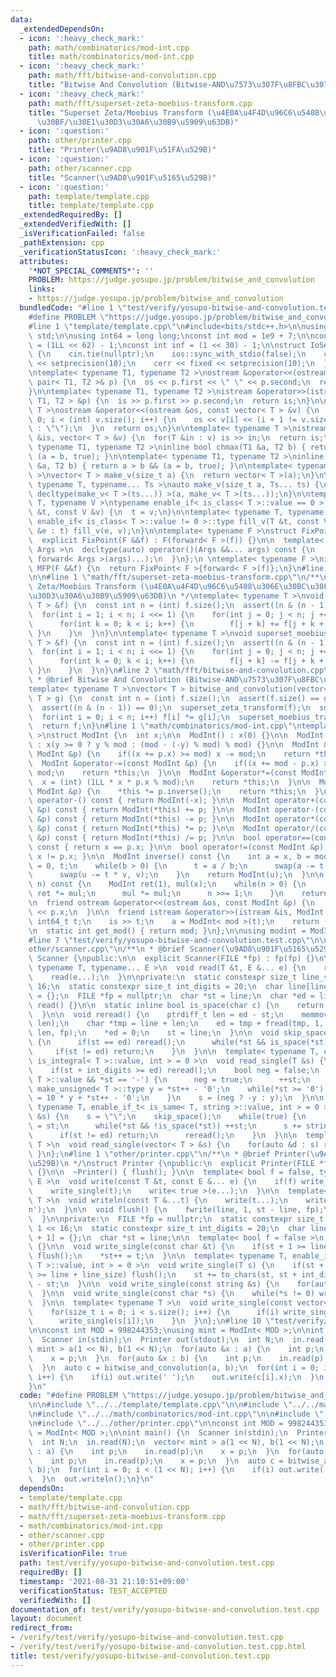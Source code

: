```yaml
---
data:
  _extendedDependsOn:
  - icon: ':heavy_check_mark:'
    path: math/combinatorics/mod-int.cpp
    title: math/combinatorics/mod-int.cpp
  - icon: ':heavy_check_mark:'
    path: math/fft/bitwise-and-convolution.cpp
    title: "Bitwise And Convolution (Bitwise-AND\u7573\u307F\u8FBC\u307F)"
  - icon: ':heavy_check_mark:'
    path: math/fft/superset-zeta-moebius-transform.cpp
    title: "Superset Zeta/Moebius Transform (\u4E0A\u4F4D\u96C6\u5408\u306E\u30BC\u30FC\
      \u30BF/\u30E1\u30D3\u30A6\u30B9\u5909\u63DB)"
  - icon: ':question:'
    path: other/printer.cpp
    title: "Printer(\u9AD8\u901F\u51FA\u529B)"
  - icon: ':question:'
    path: other/scanner.cpp
    title: "Scanner(\u9AD8\u901F\u5165\u529B)"
  - icon: ':question:'
    path: template/template.cpp
    title: template/template.cpp
  _extendedRequiredBy: []
  _extendedVerifiedWith: []
  _isVerificationFailed: false
  _pathExtension: cpp
  _verificationStatusIcon: ':heavy_check_mark:'
  attributes:
    '*NOT_SPECIAL_COMMENTS*': ''
    PROBLEM: https://judge.yosupo.jp/problem/bitwise_and_convolution
    links:
    - https://judge.yosupo.jp/problem/bitwise_and_convolution
  bundledCode: "#line 1 \"test/verify/yosupo-bitwise-and-convolution.test.cpp\"\n\
    #define PROBLEM \"https://judge.yosupo.jp/problem/bitwise_and_convolution\"\n\n\
    #line 1 \"template/template.cpp\"\n#include<bits/stdc++.h>\n\nusing namespace\
    \ std;\n\nusing int64 = long long;\nconst int mod = 1e9 + 7;\n\nconst int64 infll\
    \ = (1LL << 62) - 1;\nconst int inf = (1 << 30) - 1;\n\nstruct IoSetup {\n  IoSetup()\
    \ {\n    cin.tie(nullptr);\n    ios::sync_with_stdio(false);\n    cout << fixed\
    \ << setprecision(10);\n    cerr << fixed << setprecision(10);\n  }\n} iosetup;\n\
    \ntemplate< typename T1, typename T2 >\nostream &operator<<(ostream &os, const\
    \ pair< T1, T2 >& p) {\n  os << p.first << \" \" << p.second;\n  return os;\n\
    }\n\ntemplate< typename T1, typename T2 >\nistream &operator>>(istream &is, pair<\
    \ T1, T2 > &p) {\n  is >> p.first >> p.second;\n  return is;\n}\n\ntemplate< typename\
    \ T >\nostream &operator<<(ostream &os, const vector< T > &v) {\n  for(int i =\
    \ 0; i < (int) v.size(); i++) {\n    os << v[i] << (i + 1 != v.size() ? \" \"\
    \ : \"\");\n  }\n  return os;\n}\n\ntemplate< typename T >\nistream &operator>>(istream\
    \ &is, vector< T > &v) {\n  for(T &in : v) is >> in;\n  return is;\n}\n\ntemplate<\
    \ typename T1, typename T2 >\ninline bool chmax(T1 &a, T2 b) { return a < b &&\
    \ (a = b, true); }\n\ntemplate< typename T1, typename T2 >\ninline bool chmin(T1\
    \ &a, T2 b) { return a > b && (a = b, true); }\n\ntemplate< typename T = int64\
    \ >\nvector< T > make_v(size_t a) {\n  return vector< T >(a);\n}\n\ntemplate<\
    \ typename T, typename... Ts >\nauto make_v(size_t a, Ts... ts) {\n  return vector<\
    \ decltype(make_v< T >(ts...)) >(a, make_v< T >(ts...));\n}\n\ntemplate< typename\
    \ T, typename V >\ntypename enable_if< is_class< T >::value == 0 >::type fill_v(T\
    \ &t, const V &v) {\n  t = v;\n}\n\ntemplate< typename T, typename V >\ntypename\
    \ enable_if< is_class< T >::value != 0 >::type fill_v(T &t, const V &v) {\n  for(auto\
    \ &e : t) fill_v(e, v);\n}\n\ntemplate< typename F >\nstruct FixPoint : F {\n\
    \  explicit FixPoint(F &&f) : F(forward< F >(f)) {}\n\n  template< typename...\
    \ Args >\n  decltype(auto) operator()(Args &&... args) const {\n    return F::operator()(*this,\
    \ forward< Args >(args)...);\n  }\n};\n \ntemplate< typename F >\ninline decltype(auto)\
    \ MFP(F &&f) {\n  return FixPoint< F >{forward< F >(f)};\n}\n#line 4 \"test/verify/yosupo-bitwise-and-convolution.test.cpp\"\
    \n\n#line 1 \"math/fft/superset-zeta-moebius-transform.cpp\"\n/**\n * @brief Superset\
    \ Zeta/Moebius Transform (\u4E0A\u4F4D\u96C6\u5408\u306E\u30BC\u30FC\u30BF/\u30E1\
    \u30D3\u30A6\u30B9\u5909\u63DB)\n */\ntemplate< typename T >\nvoid superset_zeta_transform(vector<\
    \ T > &f) {\n  const int n = (int) f.size();\n  assert((n & (n - 1)) == 0);\n\
    \  for(int i = 1; i < n; i <<= 1) {\n    for(int j = 0; j < n; j += i << 1) {\n\
    \      for(int k = 0; k < i; k++) {\n        f[j + k] += f[j + k + i];\n     \
    \ }\n    }\n  }\n}\n\ntemplate< typename T >\nvoid superset_moebius_transform(vector<\
    \ T > &f) {\n  const int n = (int) f.size();\n  assert((n & (n - 1)) == 0);\n\
    \  for(int i = 1; i < n; i <<= 1) {\n    for(int j = 0; j < n; j += i << 1) {\n\
    \      for(int k = 0; k < i; k++) {\n        f[j + k] -= f[j + k + i];\n     \
    \ }\n    }\n  }\n}\n#line 2 \"math/fft/bitwise-and-convolution.cpp\"\n\n/**\n\
    \ * @brief Bitwise And Convolution (Bitwise-AND\u7573\u307F\u8FBC\u307F)\n */\n\
    template< typename T >\nvector< T > bitwise_and_convolution(vector< T > f, vector<\
    \ T > g) {\n  const int n = (int) f.size();\n  assert(f.size() == g.size());\n\
    \  assert((n & (n - 1)) == 0);\n  superset_zeta_transform(f);\n  superset_zeta_transform(g);\n\
    \  for(int i = 0; i < n; i++) f[i] *= g[i];\n  superset_moebius_transform(f);\n\
    \  return f;\n}\n#line 1 \"math/combinatorics/mod-int.cpp\"\ntemplate< int mod\
    \ >\nstruct ModInt {\n  int x;\n\n  ModInt() : x(0) {}\n\n  ModInt(int64_t y)\
    \ : x(y >= 0 ? y % mod : (mod - (-y) % mod) % mod) {}\n\n  ModInt &operator+=(const\
    \ ModInt &p) {\n    if((x += p.x) >= mod) x -= mod;\n    return *this;\n  }\n\n\
    \  ModInt &operator-=(const ModInt &p) {\n    if((x += mod - p.x) >= mod) x -=\
    \ mod;\n    return *this;\n  }\n\n  ModInt &operator*=(const ModInt &p) {\n  \
    \  x = (int) (1LL * x * p.x % mod);\n    return *this;\n  }\n\n  ModInt &operator/=(const\
    \ ModInt &p) {\n    *this *= p.inverse();\n    return *this;\n  }\n\n  ModInt\
    \ operator-() const { return ModInt(-x); }\n\n  ModInt operator+(const ModInt\
    \ &p) const { return ModInt(*this) += p; }\n\n  ModInt operator-(const ModInt\
    \ &p) const { return ModInt(*this) -= p; }\n\n  ModInt operator*(const ModInt\
    \ &p) const { return ModInt(*this) *= p; }\n\n  ModInt operator/(const ModInt\
    \ &p) const { return ModInt(*this) /= p; }\n\n  bool operator==(const ModInt &p)\
    \ const { return x == p.x; }\n\n  bool operator!=(const ModInt &p) const { return\
    \ x != p.x; }\n\n  ModInt inverse() const {\n    int a = x, b = mod, u = 1, v\
    \ = 0, t;\n    while(b > 0) {\n      t = a / b;\n      swap(a -= t * b, b);\n\
    \      swap(u -= t * v, v);\n    }\n    return ModInt(u);\n  }\n\n  ModInt pow(int64_t\
    \ n) const {\n    ModInt ret(1), mul(x);\n    while(n > 0) {\n      if(n & 1)\
    \ ret *= mul;\n      mul *= mul;\n      n >>= 1;\n    }\n    return ret;\n  }\n\
    \n  friend ostream &operator<<(ostream &os, const ModInt &p) {\n    return os\
    \ << p.x;\n  }\n\n  friend istream &operator>>(istream &is, ModInt &a) {\n   \
    \ int64_t t;\n    is >> t;\n    a = ModInt< mod >(t);\n    return (is);\n  }\n\
    \n  static int get_mod() { return mod; }\n};\n\nusing modint = ModInt< mod >;\n\
    #line 7 \"test/verify/yosupo-bitwise-and-convolution.test.cpp\"\n\n#line 1 \"\
    other/scanner.cpp\"\n/**\n * @brief Scanner(\u9AD8\u901F\u5165\u529B)\n */\nstruct\
    \ Scanner {\npublic:\n\n  explicit Scanner(FILE *fp) : fp(fp) {}\n\n  template<\
    \ typename T, typename... E >\n  void read(T &t, E &... e) {\n    read_single(t);\n\
    \    read(e...);\n  }\n\nprivate:\n  static constexpr size_t line_size = 1 <<\
    \ 16;\n  static constexpr size_t int_digits = 20;\n  char line[line_size + 1]\
    \ = {};\n  FILE *fp = nullptr;\n  char *st = line;\n  char *ed = line;\n\n  void\
    \ read() {}\n\n  static inline bool is_space(char c) {\n    return c <= ' ';\n\
    \  }\n\n  void reread() {\n    ptrdiff_t len = ed - st;\n    memmove(line, st,\
    \ len);\n    char *tmp = line + len;\n    ed = tmp + fread(tmp, 1, line_size -\
    \ len, fp);\n    *ed = 0;\n    st = line;\n  }\n\n  void skip_space() {\n    while(true)\
    \ {\n      if(st == ed) reread();\n      while(*st && is_space(*st)) ++st;\n \
    \     if(st != ed) return;\n    }\n  }\n\n  template< typename T, enable_if_t<\
    \ is_integral< T >::value, int > = 0 >\n  void read_single(T &s) {\n    skip_space();\n\
    \    if(st + int_digits >= ed) reread();\n    bool neg = false;\n    if(is_signed<\
    \ T >::value && *st == '-') {\n      neg = true;\n      ++st;\n    }\n    typename\
    \ make_unsigned< T >::type y = *st++ - '0';\n    while(*st >= '0') {\n      y\
    \ = 10 * y + *st++ - '0';\n    }\n    s = (neg ? -y : y);\n  }\n\n  template<\
    \ typename T, enable_if_t< is_same< T, string >::value, int > = 0 >\n  void read_single(T\
    \ &s) {\n    s = \"\";\n    skip_space();\n    while(true) {\n      char *base\
    \ = st;\n      while(*st && !is_space(*st)) ++st;\n      s += string(base, st);\n\
    \      if(st != ed) return;\n      reread();\n    }\n  }\n\n  template< typename\
    \ T >\n  void read_single(vector< T > &s) {\n    for(auto &d : s) read(d);\n \
    \ }\n};\n#line 1 \"other/printer.cpp\"\n/**\n * @brief Printer(\u9AD8\u901F\u51FA\
    \u529B)\n */\nstruct Printer {\npublic:\n  explicit Printer(FILE *fp) : fp(fp)\
    \ {}\n\n  ~Printer() { flush(); }\n\n  template< bool f = false, typename T, typename...\
    \ E >\n  void write(const T &t, const E &... e) {\n    if(f) write_single(' ');\n\
    \    write_single(t);\n    write< true >(e...);\n  }\n\n  template< typename...\
    \ T >\n  void writeln(const T &...t) {\n    write(t...);\n    write_single('\\\
    n');\n  }\n\n  void flush() {\n    fwrite(line, 1, st - line, fp);\n    st = line;\n\
    \  }\n\nprivate:\n  FILE *fp = nullptr;\n  static constexpr size_t line_size =\
    \ 1 << 16;\n  static constexpr size_t int_digits = 20;\n  char line[line_size\
    \ + 1] = {};\n  char *st = line;\n\n  template< bool f = false >\n  void write()\
    \ {}\n\n  void write_single(const char &t) {\n    if(st + 1 >= line + line_size)\
    \ flush();\n    *st++ = t;\n  }\n\n  template< typename T, enable_if_t< is_integral<\
    \ T >::value, int > = 0 >\n  void write_single(T s) {\n    if(st + int_digits\
    \ >= line + line_size) flush();\n    st += to_chars(st, st + int_digits, s).ptr\
    \ - st;\n  }\n\n  void write_single(const string &s) {\n    for(auto &c: s) write_single(c);\n\
    \  }\n\n  void write_single(const char *s) {\n    while(*s != 0) write_single(*s++);\n\
    \  }\n\n  template< typename T >\n  void write_single(const vector< T > &s) {\n\
    \    for(size_t i = 0; i < s.size(); i++) {\n      if(i) write_single(' ');\n\
    \      write_single(s[i]);\n    }\n  }\n};\n#line 10 \"test/verify/yosupo-bitwise-and-convolution.test.cpp\"\
    \n\nconst int MOD = 998244353;\nusing mint = ModInt< MOD >;\n\nint main() {\n\
    \  Scanner in(stdin);\n  Printer out(stdout);\n  int N;\n  in.read(N);\n  vector<\
    \ mint > a(1 << N), b(1 << N);\n  for(auto &x : a) {\n    int p;\n    in.read(p);\n\
    \    x = p;\n  }\n  for(auto &x : b) {\n    int p;\n    in.read(p);\n    x = p;\n\
    \  }\n  auto c = bitwise_and_convolution(a, b);\n  for(int i = 0; i < (1 << N);\
    \ i++) {\n    if(i) out.write(' ');\n    out.write(c[i].x);\n  }\n  out.writeln();\n\
    }\n"
  code: "#define PROBLEM \"https://judge.yosupo.jp/problem/bitwise_and_convolution\"\
    \n\n#include \"../../template/template.cpp\"\n\n#include \"../../math/fft/bitwise-and-convolution.cpp\"\
    \n#include \"../../math/combinatorics/mod-int.cpp\"\n\n#include \"../../other/scanner.cpp\"\
    \n#include \"../../other/printer.cpp\"\n\nconst int MOD = 998244353;\nusing mint\
    \ = ModInt< MOD >;\n\nint main() {\n  Scanner in(stdin);\n  Printer out(stdout);\n\
    \  int N;\n  in.read(N);\n  vector< mint > a(1 << N), b(1 << N);\n  for(auto &x\
    \ : a) {\n    int p;\n    in.read(p);\n    x = p;\n  }\n  for(auto &x : b) {\n\
    \    int p;\n    in.read(p);\n    x = p;\n  }\n  auto c = bitwise_and_convolution(a,\
    \ b);\n  for(int i = 0; i < (1 << N); i++) {\n    if(i) out.write(' ');\n    out.write(c[i].x);\n\
    \  }\n  out.writeln();\n}\n"
  dependsOn:
  - template/template.cpp
  - math/fft/bitwise-and-convolution.cpp
  - math/fft/superset-zeta-moebius-transform.cpp
  - math/combinatorics/mod-int.cpp
  - other/scanner.cpp
  - other/printer.cpp
  isVerificationFile: true
  path: test/verify/yosupo-bitwise-and-convolution.test.cpp
  requiredBy: []
  timestamp: '2021-08-31 21:10:51+09:00'
  verificationStatus: TEST_ACCEPTED
  verifiedWith: []
documentation_of: test/verify/yosupo-bitwise-and-convolution.test.cpp
layout: document
redirect_from:
- /verify/test/verify/yosupo-bitwise-and-convolution.test.cpp
- /verify/test/verify/yosupo-bitwise-and-convolution.test.cpp.html
title: test/verify/yosupo-bitwise-and-convolution.test.cpp
---
```


